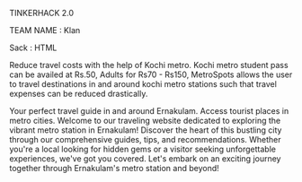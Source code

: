 TINKERHACK 2.0

TEAM NAME : Klan

Sack : HTML

Reduce travel costs with the help of Kochi metro. 
Kochi metro student pass can be availed at Rs.50, Adults for Rs70 - Rs150, MetroSpots allows the user to travel destinations in and around kochi metro stations such that travel expenses can be reduced drastically. 







Your perfect travel guide in and around Ernakulam. Access tourist places in metro cities. Welcome to our traveling website dedicated to exploring the vibrant metro station in Ernakulam! Discover the heart of this bustling city through our comprehensive guides, tips, and recommendations. Whether you're a local looking for hidden gems or a visitor seeking unforgettable experiences, we've got you covered. Let's embark on an exciting journey together through Ernakulam's metro station and beyond!

